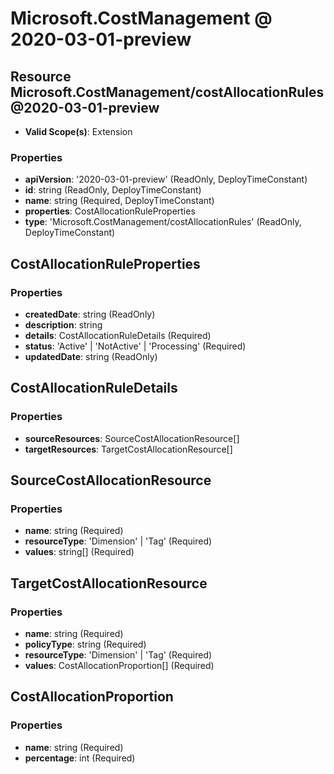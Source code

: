 # Microsoft.CostManagement @ 2020-03-01-preview

## Resource Microsoft.CostManagement/costAllocationRules@2020-03-01-preview
* **Valid Scope(s)**: Extension
### Properties
* **apiVersion**: '2020-03-01-preview' (ReadOnly, DeployTimeConstant)
* **id**: string (ReadOnly, DeployTimeConstant)
* **name**: string (Required, DeployTimeConstant)
* **properties**: CostAllocationRuleProperties
* **type**: 'Microsoft.CostManagement/costAllocationRules' (ReadOnly, DeployTimeConstant)

## CostAllocationRuleProperties
### Properties
* **createdDate**: string (ReadOnly)
* **description**: string
* **details**: CostAllocationRuleDetails (Required)
* **status**: 'Active' | 'NotActive' | 'Processing' (Required)
* **updatedDate**: string (ReadOnly)

## CostAllocationRuleDetails
### Properties
* **sourceResources**: SourceCostAllocationResource[]
* **targetResources**: TargetCostAllocationResource[]

## SourceCostAllocationResource
### Properties
* **name**: string (Required)
* **resourceType**: 'Dimension' | 'Tag' (Required)
* **values**: string[] (Required)

## TargetCostAllocationResource
### Properties
* **name**: string (Required)
* **policyType**: string (Required)
* **resourceType**: 'Dimension' | 'Tag' (Required)
* **values**: CostAllocationProportion[] (Required)

## CostAllocationProportion
### Properties
* **name**: string (Required)
* **percentage**: int (Required)

